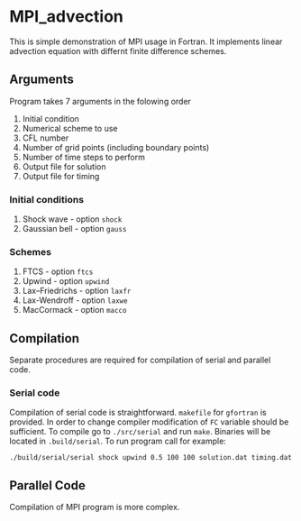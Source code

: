 # MPI_advection
This is simple demonstration of MPI usage in Fortran. It implements linear advection equation with differnt finite difference schemes.

## Arguments
Program takes 7 arguments in the folowing order

1. Initial condition 
2. Numerical scheme to use
3. CFL number
4. Number of grid points (including boundary points)
5. Number of time steps to perform
6. Output file for solution
7. Output file for timing

### Initial conditions
1. Shock wave - option `shock`
2. Gaussian bell - option `gauss`

### Schemes
1. FTCS - option `ftcs`
2. Upwind - option `upwind`
3. Lax–Friedrichs - option `laxfr`
3. Lax-Wendroff - option `laxwe`
3. MacCormack - option `macco`

## Compilation
Separate procedures are required for compilation of serial and parallel code.
### Serial code
Compilation of serial code is straightforward. `makefile` for `gfortran` is provided. In order to change compiler modification of `FC` variable should be sufficient. To compile go to `./src/serial` and run `make`. Binaries will be located in `.build/serial`.
To run program call for example:
```
./build/serial/serial shock upwind 0.5 100 100 solution.dat timing.dat
```

## Parallel Code
Compilation of MPI program is more complex.

